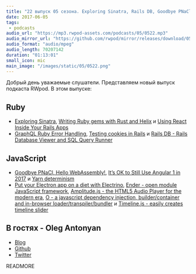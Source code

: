```yaml
---
title: "22 выпуск 05 сезона. Exploring Sinatra, Rails DB, Goodbye PNaCl, Hello WebAssembly, Amplitude.js, Timeline.js и прочее"
date: 2017-06-05
tags:
 - podcasts
audio_url: "https://mp3.rwpod-assets.com/podcasts/05/0522.mp3"
audio_mirror_url: "https://github.com/rwpod/mirror/releases/download/05.22/0522.mp3"
audio_format: "audio/mpeg"
audio_length: 70207142
duration: "01:13:01"
small_icon: mic
main_image: "/images/static/05/0522.png"
---
```


Добрый день уважаемые слушатели. Представляем новый выпуск подкаста RWpod. В этом выпуске:

## Ruby

 - [Exploring Sinatra](http://opensourceforu.com/2017/06/exploring-sinatra/), [Writing Ruby gems with Rust and Helix](https://blog.dnsimple.com/2017/05/writing-ruby-gems-with-rust-and-helix/) и [Using React Inside Your Rails Apps](https://blog.codeship.com/using-react-inside-your-rails-apps/)
 - [GraphQL Ruby Error Handling](http://tech.eshaiju.in/blog/2017/05/31/graphql-ruby-error-handling/), [Testing cookies in Rails](http://blog.arkency.com/2017/06/testing-cookies-in-rails/) и [Rails DB - Rails Database Viewer and SQL Query Runner](https://github.com/igorkasyanchuk/rails_db)

## JavaScript

 - [Goodbye PNaCl, Hello WebAssembly!](https://blog.chromium.org/2017/05/goodbye-pnacl-hello-webassembly.html), [It’s OK to Still Use Angular 1 in 2017](https://www.alexkras.com/its-ok-to-still-use-angular-1-in-2017/) и [Yarn determinism](https://yarnpkg.com/blog/2017/05/31/determinism/)
 - [Put your Electron app on a diet with Electrino](https://medium.com/dailyjs/put-your-electron-app-on-a-diet-with-electrino-c7ffdf1d6297), [Ender - open module JavaScript framework](http://enderjs.com/), [Amplitude.js - the HTML5 Audio Player for the modern era](https://521dimensions.com/open-source/amplitudejs), [O - a javascript dependency injection, builder/container and in-browser loader/transpiler/bundler](https://greenhouse.gardenhq.io/o/) и [Timeline.js - easily creates timeline slider](https://ilkeryilmaz.github.io/timelinejs/)

## В гостях - Oleg Antonyan

 - [Blog](http://undefined-reference.org/)
 - [Github](https://github.com/olegantonyan)
 - [Twitter](https://twitter.com/oleg_antonyan)

READMORE
